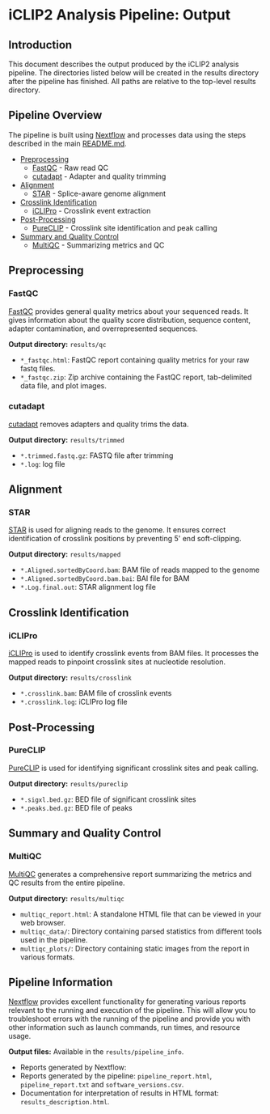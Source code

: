 # iCLIP2 Analysis Pipeline: Output

## Introduction

This document describes the output produced by the iCLIP2 analysis pipeline. The directories listed below will be created in the results directory after the pipeline has finished. All paths are relative to the top-level results directory.

## Pipeline Overview

The pipeline is built using [Nextflow](https://www.nextflow.io/) and processes data using the steps described in the main [README.md](../README.md).

* [Preprocessing](#preprocessing)
  * [FastQC](#fastqc) - Raw read QC
  * [cutadapt](#cutadapt) - Adapter and quality trimming
* [Alignment](#alignment)
  * [STAR](#star) - Splice-aware genome alignment
* [Crosslink Identification](#crosslink-identification)
  * [iCLIPro](#iclipro) - Crosslink event extraction
* [Post-Processing](#post-processing)
  * [PureCLIP](#pureclip) - Crosslink site identification and peak calling
* [Summary and Quality Control](#summary-and-quality-control)
  * [MultiQC](#multiqc) - Summarizing metrics and QC

## Preprocessing

### FastQC

[FastQC](http://www.bioinformatics.babraham.ac.uk/projects/fastqc/) provides general quality metrics about your sequenced reads. It gives information about the quality score distribution, sequence content, adapter contamination, and overrepresented sequences.

**Output directory:** `results/qc`

* `*_fastqc.html`: FastQC report containing quality metrics for your raw fastq files.
* `*_fastqc.zip`: Zip archive containing the FastQC report, tab-delimited data file, and plot images.

### cutadapt

[cutadapt](https://cutadapt.readthedocs.io/en/stable/) removes adapters and quality trims the data. 

**Output directory:** `results/trimmed`

* `*.trimmed.fastq.gz`: FASTQ file after trimming
* `*.log`: log file

## Alignment

### STAR

[STAR](https://github.com/alexdobin/STAR) is used for aligning reads to the genome. It ensures correct identification of crosslink positions by preventing 5' end soft-clipping.

**Output directory:** `results/mapped`

* `*.Aligned.sortedByCoord.bam`: BAM file of reads mapped to the genome
* `*.Aligned.sortedByCoord.bam.bai`: BAI file for BAM
* `*.Log.final.out`: STAR alignment log file

## Crosslink Identification

### iCLIPro

[iCLIPro](http://www.biolab.si/iCLIPro/doc/) is used to identify crosslink events from BAM files. It processes the mapped reads to pinpoint crosslink sites at nucleotide resolution.

**Output directory:** `results/crosslink`

* `*.crosslink.bam`: BAM file of crosslink events
* `*.crosslink.log`: iCLIPro log file

## Post-Processing

### PureCLIP

[PureCLIP](https://github.com/skrakau/PureCLIP) is used for identifying significant crosslink sites and peak calling.

**Output directory:** `results/pureclip`

* `*.sigxl.bed.gz`: BED file of significant crosslink sites
* `*.peaks.bed.gz`: BED file of peaks

## Summary and Quality Control

### MultiQC

[MultiQC](http://multiqc.info) generates a comprehensive report summarizing the metrics and QC results from the entire pipeline.

**Output directory:** `results/multiqc`

* `multiqc_report.html`: A standalone HTML file that can be viewed in your web browser.
* `multiqc_data/`: Directory containing parsed statistics from different tools used in the pipeline.
* `multiqc_plots/`: Directory containing static images from the report in various formats.

## Pipeline Information


[Nextflow](https://www.nextflow.io/docs/latest/tracing.html) provides excellent functionality for generating various reports relevant to the running and execution of the pipeline. This will allow you to troubleshoot errors with the running of the pipeline and provide you with other information such as launch commands, run times, and resource usage.

**Output files:** Available in the `results/pipeline_info`.
  * Reports generated by Nextflow: 
  * Reports generated by the pipeline: `pipeline_report.html`, `pipeline_report.txt` and `software_versions.csv`.
  * Documentation for interpretation of results in HTML format: `results_description.html`.

